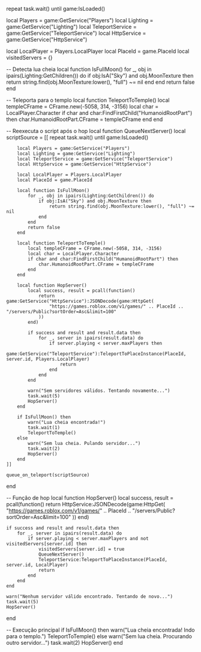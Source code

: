  repeat task.wait() until game:IsLoaded()

local Players = game:GetService("Players")
local Lighting = game:GetService("Lighting")
local TeleportService = game:GetService("TeleportService")
local HttpService = game:GetService("HttpService")

local LocalPlayer = Players.LocalPlayer
local PlaceId = game.PlaceId
local visitedServers = {}

-- Detecta lua cheia
local function IsFullMoon()
    for _, obj in ipairs(Lighting:GetChildren()) do
        if obj:IsA("Sky") and obj.MoonTexture then
            return string.find(obj.MoonTexture:lower(), "full") ~= nil
        end
    end
    return false
end

-- Teleporta para o templo
local function TeleportToTemple()
    local templeCFrame = CFrame.new(-5058, 314, -3156)
    local char = LocalPlayer.Character
    if char and char:FindFirstChild("HumanoidRootPart") then
        char.HumanoidRootPart.CFrame = templeCFrame
    end
end

-- Reexecuta o script após o hop
local function QueueNextServer()
    local scriptSource = [[
        repeat task.wait() until game:IsLoaded()

        local Players = game:GetService("Players")
        local Lighting = game:GetService("Lighting")
        local TeleportService = game:GetService("TeleportService")
        local HttpService = game:GetService("HttpService")

        local LocalPlayer = Players.LocalPlayer
        local PlaceId = game.PlaceId

        local function IsFullMoon()
            for _, obj in ipairs(Lighting:GetChildren()) do
                if obj:IsA("Sky") and obj.MoonTexture then
                    return string.find(obj.MoonTexture:lower(), "full") ~= nil
                end
            end
            return false
        end

        local function TeleportToTemple()
            local templeCFrame = CFrame.new(-5058, 314, -3156)
            local char = LocalPlayer.Character
            if char and char:FindFirstChild("HumanoidRootPart") then
                char.HumanoidRootPart.CFrame = templeCFrame
            end
        end

        local function HopServer()
            local success, result = pcall(function()
                return game:GetService("HttpService"):JSONDecode(game:HttpGet(
                    "https://games.roblox.com/v1/games/" .. PlaceId .. "/servers/Public?sortOrder=Asc&limit=100"
                ))
            end)

            if success and result and result.data then
                for _, server in ipairs(result.data) do
                    if server.playing < server.maxPlayers then
                        game:GetService("TeleportService"):TeleportToPlaceInstance(PlaceId, server.id, Players.LocalPlayer)
                        return
                    end
                end
            end

            warn("Sem servidores válidos. Tentando novamente...")
            task.wait(5)
            HopServer()
        end

        if IsFullMoon() then
            warn("Lua cheia encontrada!")
            task.wait(1)
            TeleportToTemple()
        else
            warn("Sem lua cheia. Pulando servidor...")
            task.wait(2)
            HopServer()
        end
    ]]

    queue_on_teleport(scriptSource)
end

-- Função de hop
local function HopServer()
    local success, result = pcall(function()
        return HttpService:JSONDecode(game:HttpGet(
            "https://games.roblox.com/v1/games/" .. PlaceId .. "/servers/Public?sortOrder=Asc&limit=100"
        ))
    end)

    if success and result and result.data then
        for _, server in ipairs(result.data) do
            if server.playing < server.maxPlayers and not visitedServers[server.id] then
                visitedServers[server.id] = true
                QueueNextServer()
                TeleportService:TeleportToPlaceInstance(PlaceId, server.id, LocalPlayer)
                return
            end
        end
    end

    warn("Nenhum servidor válido encontrado. Tentando de novo...")
    task.wait(5)
    HopServer()
end

-- Execução principal
if IsFullMoon() then
    warn("Lua cheia encontrada! Indo para o templo.")
    TeleportToTemple()
else
    warn("Sem lua cheia. Procurando outro servidor...")
    task.wait(2)
    HopServer()
end
